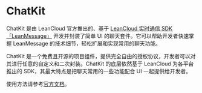 # ChatKit

ChatKit 是由 LeanCloud 官方推出的、基于 [LeanCloud 实时通信 SDK「LeanMessage」](https://leancloud.cn/docs/leanstorage_guide-android.html) 开发并封装了简单 UI  的聊天套件。它可以帮助开发者快速掌握 LeanMessage 的技术细节，轻松扩展和实现常用的聊天功能。

ChatKit 是一个免费且开源的项目组件，提供完全自由的授权协议，开发者可以对其进行任意的自定义和二次封装。ChatKit 的底层依然基于 LeanCloud 为各平台推出的 SDK，其最大特点是把聊天常用的一些功能配合 UI 一起提供给开发者。

使用方法请参考[官方文档](https://leancloud.cn/docs/chatkit-android.html)。


